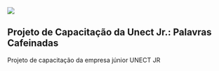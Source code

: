 <div>
<img src="
ProjetoCapacitacaoUnect/Projeto/Assets/logo_branca.svg"></img>
</div>

## Projeto de Capacitação da Unect Jr.: Palavras Cafeinadas
Projeto de capacitação da empresa júnior UNECT JR
